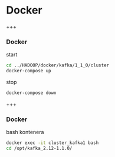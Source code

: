 
# Docker

+++
### Docker
start
~~~bash
cd ../HADOOP/docker/kafka/1_1_0/cluster
docker-compose up
~~~
stop
~~~bash
docker-compose down
~~~


+++
### Docker
bash kontenera
~~~bash
docker exec -it cluster_kafka1 bash
cd /opt/kafka_2.12-1.1.0/
~~~